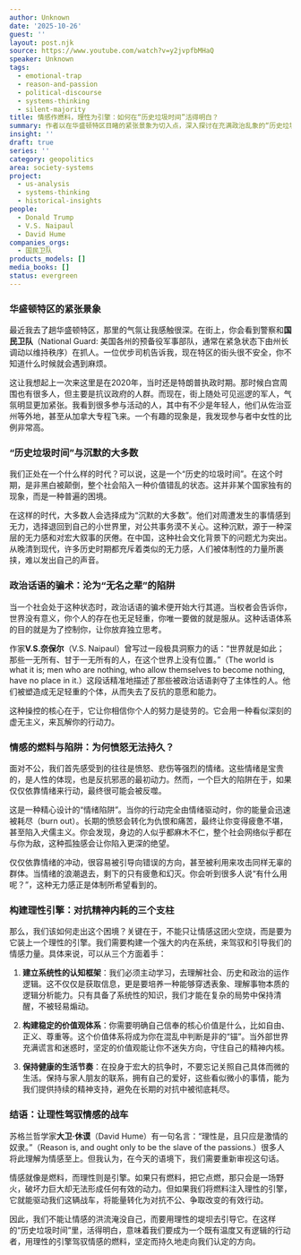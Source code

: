 ```yaml
---
author: Unknown
date: '2025-10-26'
guest: ''
layout: post.njk
source: https://www.youtube.com/watch?v=y2jvpfbMHaQ
speaker: Unknown
tags:
  - emotional-trap
  - reason-and-passion
  - political-discourse
  - systems-thinking
  - silent-majority
title: 情感作燃料，理性为引擎：如何在“历史垃圾时间”活得明白？
summary: 作者以在华盛顿特区目睹的紧张景象为切入点，深入探讨在充满政治乱象的“历史垃圾时间”中，个体应如何自处。文章的核心论点是，单纯依靠愤怒等情绪对抗体制是一个危险的陷阱，极易导致个人耗竭与仇恨滋生。作者提出，我们必须将情感作为“燃料”，同时用理性和系统性知识构建强大的“引擎”，并建立稳固的个人价值观，才能清醒、有效地应对时代的挑战，避免沦为被操控的工具。
insight: ''
draft: true
series: ''
category: geopolitics
area: society-systems
project:
  - us-analysis
  - systems-thinking
  - historical-insights
people:
  - Donald Trump
  - V.S. Naipaul
  - David Hume
companies_orgs:
  - 国民卫队
products_models: []
media_books: []
status: evergreen
---
```

### 华盛顿特区的紧张景象

最近我去了趟华盛顿特区，那里的气氛让我感触很深。在街上，你会看到警察和**国民卫队**（National Guard: 美国各州的预备役军事部队，通常在紧急状态下由州长调动以维持秩序）在抓人。一位优步司机告诉我，现在特区的街头很不安全，你不知道什么时候就会遇到麻烦。

这让我想起上一次来这里是在2020年，当时还是特朗普执政时期。那时候白宫周围也有很多人，但主要是抗议政府的人群。而现在，街上随处可见巡逻的军人，气氛明显更加紧张。我看到很多参与活动的人，其中有不少是年轻人，他们从佐治亚州等外地，甚至从加拿大专程飞来。一个有趣的现象是，我发现参与者中女性的比例非常高。

### “历史垃圾时间”与沉默的大多数

我们正处在一个什么样的时代？可以说，这是一个“历史的垃圾时间”。在这个时期，是非黑白被颠倒，整个社会陷入一种价值错乱的状态。这并非某个国家独有的现象，而是一种普遍的困境。

在这样的时代，大多数人会选择成为“沉默的大多数”。他们对周遭发生的事情感到无力，选择退回到自己的小世界里，对公共事务漠不关心。这种沉默，源于一种深层的无力感和对宏大叙事的厌倦。在中国，这种社会文化背景下的问题尤为突出。从晚清到现代，许多历史时期都充斥着类似的无力感，人们被体制性的力量所裹挟，难以发出自己的声音。

### 政治话语的骗术：沦为“无名之辈”的陷阱

当一个社会处于这种状态时，政治话语的骗术便开始大行其道。当权者会告诉你，世界没有意义，你个人的存在也无足轻重，你唯一要做的就是服从。这种话语体系的目的就是为了控制你，让你放弃独立思考。

作家**V.S.奈保尔**（V.S. Naipaul）曾写过一段极具洞察力的话：“世界就是如此；那些一无所有、甘于一无所有的人，在这个世界上没有位置。”（The world is what it is; men who are nothing, who allow themselves to become nothing, have no place in it.）这段话精准地描述了那些被政治话语剥夺了主体性的人。他们被塑造成无足轻重的个体，从而失去了反抗的意愿和能力。

这种操控的核心在于，它让你相信你个人的努力是徒劳的。它会用一种看似深刻的虚无主义，来瓦解你的行动力。

### 情感的燃料与陷阱：为何愤怒无法持久？

面对不公，我们首先感受到的往往是愤怒、悲伤等强烈的情绪。这些情绪是宝贵的，是人性的体现，也是反抗邪恶的最初动力。然而，一个巨大的陷阱在于，如果仅仅依靠情绪来行动，最终很可能会被反噬。

这是一种精心设计的“情绪陷阱”。当你的行动完全由情绪驱动时，你的能量会迅速被耗尽（burn out）。长期的愤怒会转化为仇恨和痛苦，最终让你变得疲惫不堪，甚至陷入犬儒主义。你会发现，身边的人似乎都麻木不仁，整个社会网络似乎都在与你为敌，这种孤独感会让你陷入更深的绝望。

仅仅依靠情绪的冲动，很容易被引导向错误的方向，甚至被利用来攻击同样无辜的群体。当情绪的浪潮退去，剩下的只有疲惫和幻灭。你会听到很多人说“有什么用呢？”，这种无力感正是体制所希望看到的。

### 构建理性引擎：对抗精神内耗的三个支柱

那么，我们该如何走出这个困境？关键在于，不能只让情感这团火空烧，而是要为它装上一个理性的引擎。我们需要构建一个强大的内在系统，来驾驭和引导我们的情感力量。具体来说，可以从三个方面着手：

1.  **建立系统性的认知框架**：我们必须主动学习，去理解社会、历史和政治的运作逻辑。这不仅仅是获取信息，更是要培养一种能够穿透表象、理解事物本质的逻辑分析能力。只有具备了系统性的知识，我们才能在复杂的局势中保持清醒，不被轻易煽动。

2.  **构建稳定的价值观体系**：你需要明确自己信奉的核心价值是什么，比如自由、正义、尊重等。这个价值体系将成为你在混乱中判断是非的“锚”。当外部世界充满谎言和迷惑时，坚定的价值观能让你不迷失方向，守住自己的精神内核。

3.  **保持健康的生活节奏**：在投身于宏大的抗争时，不要忘记关照自己具体而微的生活。保持与家人朋友的联系，拥有自己的爱好，这些看似微小的事情，能为我们提供持续的精神支持，避免在长期的对抗中被彻底耗尽。

### 结语：让理性驾驭情感的战车

苏格兰哲学家**大卫·休谟**（David Hume）有一句名言：“理性是，且只应是激情的奴隶。”（Reason is, and ought only to be the slave of the passions.）很多人将此理解为情感至上。但我认为，在今天的语境下，我们需要重新审视这句话。

情感就像是燃料，而理性则是引擎。如果只有燃料，把它点燃，那只会是一场野火，破坏力巨大却无法形成任何有效的动力。但如果我们将燃料注入理性的引擎，它就能驱动我们这辆战车，将能量转化为对抗不公、争取改变的有效行动。

因此，我们不能让情感的洪流淹没自己，而要用理性的堤坝去引导它。在这样的“历史垃圾时间”里，活得明白，意味着我们要成为一个既有温度又有逻辑的行动者，用理性的引擎驾驭情感的燃料，坚定而持久地走向我们认定的方向。